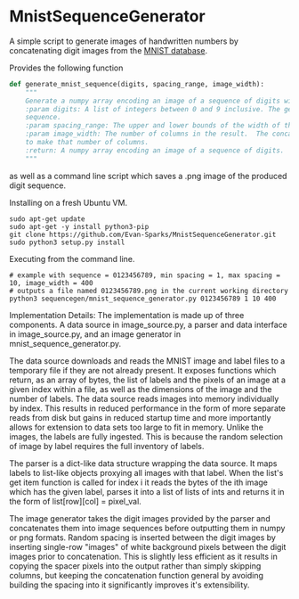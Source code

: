 # MnistSequenceGenerator

A simple script to generate images of handwritten numbers by concatenating digit images from the [MNIST database](http://yann.lecun.com/exdb/mnist/).

Provides the following function
```python
def generate_mnist_sequence(digits, spacing_range, image_width):
    """
    Generate a numpy array encoding an image of a sequence of digits with greyscale pixel values between 0 and 1.
    :param digits: A list of integers between 0 and 9 inclusive. The generated image image array will be of that
    sequence.
    :param spacing_range: The upper and lower bounds of the width of the spacers inserted between digits.
    :param image_width: The number of columns in the result.  The concatenation will be truncated or padded on the right
    to make that number of columns.
    :return: A numpy array encoding an image of a sequence of digits.
    """
```

as well as a command line script which saves a .png image of the produced digit sequence.

Installing on a fresh Ubuntu VM.
```
sudo apt-get update
sudo apt-get -y install python3-pip
git clone https://github.com/Evan-Sparks/MnistSequenceGenerator.git
sudo python3 setup.py install
```

Executing from the command line.
```
# example with sequence = 0123456789, min spacing = 1, max spacing = 10, image_width = 400
# outputs a file named 0123456789.png in the current working directory
python3 sequencegen/mnist_sequence_generator.py 0123456789 1 10 400
```

Implementation Details:
The implementation is made up of three components. A data source in image_source.py, a parser and data interface in
image_source.py, and an image generator in mnist_sequence_generator.py.

The data source downloads and reads the MNIST image and label files to a temporary file if they are not already present.
It exposes functions which return, as an array of bytes, the list of labels and the pixels of an image at a given index
within a file, as well as the dimensions of the image and the number of labels.  The data source reads images into
memory individually by index.  This results in reduced performance in the form of more separate reads from disk but
gains in reduced startup time and more importantly allows for extension to data sets too large to fit in memory.
Unlike the images, the labels are fully ingested.  This is because the random selection of image by label requires the
full inventory of labels.

The parser is a dict-like data structure wrapping the data source.  It maps labels to list-like objects proxying all
images with that label.  When the list's get item function is called for index i it reads the bytes of the ith image
which has the given label, parses it into a list of lists of ints and returns it in the form of
list[row][col] = pixel_val.

The image generator takes the digit images provided by the parser and concatenates them into image sequences before
outputting them in numpy or png formats.  Random spacing is inserted between the digit images by inserting single-row
"images" of white background pixels between the digit images prior to concatenation.  This is slightly less efficient
as it results in copying the spacer pixels into the output rather than simply skipping columns, but keeping the
concatenation function general by avoiding building the spacing into it significantly improves it's extensibility.
